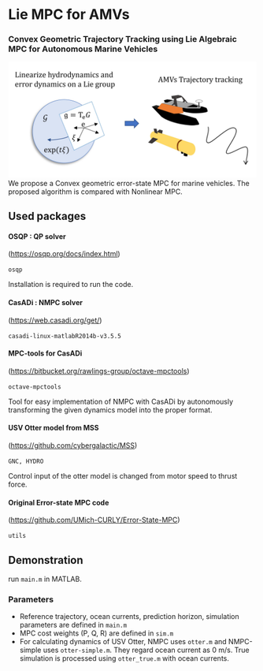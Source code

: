 # Lie MPC for AMVs

### Convex Geometric Trajectory Tracking using Lie Algebraic MPC for Autonomous Marine Vehicles

<img src="https://github.com/UMich-CURLY/Lie-MPC-AMVs/blob/main/figures/framework3.jpg" width="600">
We propose a Convex geometric error-state MPC for marine vehicles. The proposed algorithm is compared with Nonlinear MPC.

## Used packages
#### OSQP : QP solver 
(https://osqp.org/docs/index.html)

`osqp`

Installation is required to run the code.

#### CasADi : NMPC solver 
(https://web.casadi.org/get/)

`casadi-linux-matlabR2014b-v3.5.5`

#### MPC-tools for CasADi 
(https://bitbucket.org/rawlings-group/octave-mpctools)

`octave-mpctools`

Tool for easy implementation of NMPC with CasADi by autonomously transforming the given dynamics model into the proper format.

#### USV Otter model from MSS 
(https://github.com/cybergalactic/MSS)

`GNC, HYDRO`

Control input of the otter model is changed from motor speed to thrust force.

#### Original Error-state MPC code 
(https://github.com/UMich-CURLY/Error-State-MPC)

`utils`

## Demonstration
run `main.m` in MATLAB.

### Parameters
* Reference trajectory, ocean currents, prediction horizon, simulation parameters are defined in `main.m`
* MPC cost weights (P, Q, R) are defined in `sim.m`
* For calculating dynamics of USV Otter, NMPC uses `otter.m` and NMPC-simple uses `otter-simple.m`. They regard ocean current as 0 m/s. True simulation is processed using `otter_true.m` with ocean currents.

